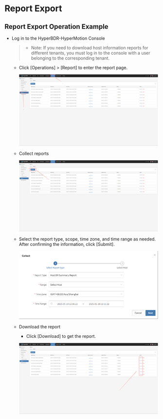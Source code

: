 # Report Export

## Report Export Operation Example

* Log in to the HyperBDR-HyperMotion Console

  > * Note: If you need to download host information reports for different tenants, you must log in to the console with a user belonging to the corresponding tenant.

  * Click [Operations] > [Report] to enter the report page.

    ![](./images/reportexport-reportexportoperationexample-1.png)

  * Collect reports

    ![](./images/reportexport-reportexportoperationexample-2.png)

  * Select the report type, scope, time zone, and time range as needed. After confirming the information, click [Submit].

    ![](./images/reportexport-reportexportoperationexample-3.png)

  * Download the report

    * Click [Download] to get the report.

    ![](./images/reportexport-reportexportoperationexample-4.png)